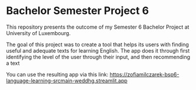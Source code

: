 # Bachelor Semester Project 6

This repository presents the outcome of my Semester 6 Bachelor Project at University of Luxembourg.

The goal of this project was to create a tool that helps its users with finding useful and adequate texts for learning English. The app does it through first identifying the level of the user through their input, and then recommending a text 

You can use the resulting app via this link: https://zofiamilczarek-bsp6-language-learning-srcmain-weddhg.streamlit.app


